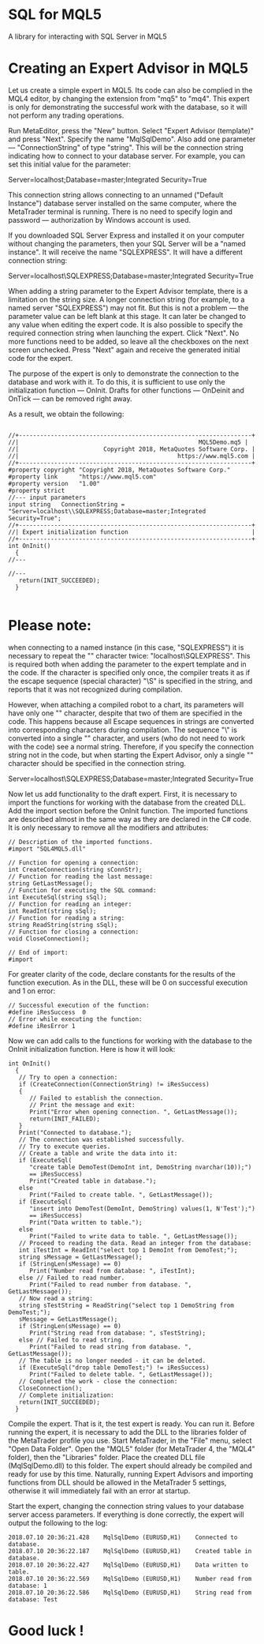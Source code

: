 # SQL for MQL5
A library for interacting with SQL Server in MQL5

# Creating an Expert Advisor in MQL5

Let us create a simple expert in MQL5. Its code can also be complied in the MQL4 editor, by changing the extension from "mq5" to "mq4". This expert is only for demonstrating the successful work with the database, so it will not perform any trading operations.

Run MetaEditor, press the "New" button. Select "Expert Advisor (template)" and press "Next". Specify the name "MqlSqlDemo". Also add one parameter — "ConnectionString" of type "string". This will be the connection string indicating how to connect to your database server. For example, you can set this initial value for the parameter:

Server=localhost;Database=master;Integrated Security=True

This connection string allows connecting to an unnamed ("Default Instance") database server installed on the same computer, where the MetaTrader terminal is running. There is no need to specify login and password — authorization by Windows account is used.

If you downloaded SQL Server Express and installed it on your computer without changing the parameters, then your SQL Server will be a "named instance". It will receive the name "SQLEXPRESS". It will have a different connection string:

Server=localhost\\SQLEXPRESS;Database=master;Integrated Security=True

When adding a string parameter to the Expert Advisor template, there is a limitation on the string size. A longer connection string (for example, to a named server "SQLEXPRESS") may not fit. But this is not a problem — the parameter value can be left blank at this stage. It can later be changed to any value when editing the expert code. It is also possible to specify the required connection string when launching the expert.
Click "Next". No more functions need to be added, so leave all the checkboxes on the next screen unchecked. Press "Next" again and receive the generated initial code for the expert.

The purpose of the expert is only to demonstrate the connection to the database and work with it. To do this, it is sufficient to use only the initialization function — OnInit. Drafts for other functions — OnDeinit and OnTick — can be removed right away.

As a result, we obtain the following:

  
```

//+------------------------------------------------------------------+
//|                                                   MQL5Demo.mq5 |
//|                        Copyright 2018, MetaQuotes Software Corp. |
//|                                             https://www.mql5.com |
//+------------------------------------------------------------------+
#property copyright "Copyright 2018, MetaQuotes Software Corp."
#property link      "https://www.mql5.com"
#property version   "1.00"
#property strict
//--- input parameters
input string   ConnectionString = "Server=localhost\\SQLEXPRESS;Database=master;Integrated Security=True";
//+------------------------------------------------------------------+
//| Expert initialization function                                   |
//+------------------------------------------------------------------+
int OnInit()
  {
//---
  
//---
   return(INIT_SUCCEEDED);
  }
  
```
  
# Please note:
when connecting to a named instance (in this case, "SQLEXPRESS") it is necessary to repeat the "\" character twice: "localhost\\SQLEXPRESS". This is required both when adding the parameter to the expert template and in the code. If the character is specified only once, the compiler treats it as if the escape sequence (special character) "\S" is specified in the string, and reports that it was not recognized during compilation.

However, when attaching a compiled robot to a chart, its parameters will have only one "\" character, despite that two of them are specified in the code. This happens because all Escape sequences in strings are converted into corresponding characters during compilation. The sequence "\\" is converted into a single "\" character, and users (who do not need to work with the code) see a normal string. Therefore, if you specify the connection string not in the code, but when starting the Expert Advisor, only a single "\" character should be specified in the connection string.

Server=localhost\SQLEXPRESS;Database=master;Integrated Security=True

Now let us add functionality to the draft expert. First, it is necessary to import the functions for working with the database from the created DLL. Add the import section before the OnInit function. The imported functions are described almost in the same way as they are declared in the C# code. It is only necessary to remove all the modifiers and attributes:
```
// Description of the imported functions.
#import "SQL4MQL5.dll"

// Function for opening a connection:
int CreateConnection(string sConnStr);
// Function for reading the last message:
string GetLastMessage();
// Function for executing the SQL command:
int ExecuteSql(string sSql);
// Function for reading an integer:
int ReadInt(string sSql);
// Function for reading a string:
string ReadString(string sSql);
// Function for closing a connection:
void CloseConnection();

// End of import:
#import
```
For greater clarity of the code, declare constants for the results of the function execution. As in the DLL, these will be 0 on successful execution and 1 on error:
```
// Successful execution of the function:
#define iResSuccess  0
// Error while executing the function:
#define iResError 1
```
Now we can add calls to the functions for working with the database to the OnInit initialization function. Here is how it will look:
```
int OnInit()
  {
   // Try to open a connection:
   if (CreateConnection(ConnectionString) != iResSuccess)
   {
      // Failed to establish the connection.
      // Print the message and exit:
      Print("Error when opening connection. ", GetLastMessage());
      return(INIT_FAILED);
   }
   Print("Connected to database.");
   // The connection was established successfully.
   // Try to execute queries.
   // Create a table and write the data into it:
   if (ExecuteSql(
      "create table DemoTest(DemoInt int, DemoString nvarchar(10));")
      == iResSuccess)
      Print("Created table in database.");
   else
      Print("Failed to create table. ", GetLastMessage());
   if (ExecuteSql(
      "insert into DemoTest(DemoInt, DemoString) values(1, N'Test');")
      == iResSuccess)
      Print("Data written to table.");
   else
      Print("Failed to write data to table. ", GetLastMessage());
   // Proceed to reading the data. Read an integer from the database:
   int iTestInt = ReadInt("select top 1 DemoInt from DemoTest;");
   string sMessage = GetLastMessage();
   if (StringLen(sMessage) == 0)
      Print("Number read from database: ", iTestInt);
   else // Failed to read number.
      Print("Failed to read number from database. ", GetLastMessage());
   // Now read a string:
   string sTestString = ReadString("select top 1 DemoString from DemoTest;");
   sMessage = GetLastMessage();
   if (StringLen(sMessage) == 0)
      Print("String read from database: ", sTestString);
   else // Failed to read string.
      Print("Failed to read string from database. ", GetLastMessage());
   // The table is no longer needed - it can be deleted.
   if (ExecuteSql("drop table DemoTest;") != iResSuccess)
      Print("Failed to delete table. ", GetLastMessage());
   // Completed the work - close the connection:
   CloseConnection();
   // Complete initialization:
   return(INIT_SUCCEEDED);
  }
  ```

Compile the expert. That is it, the test expert is ready. You can run it. Before running the expert, it is necessary to add the DLL to the libraries folder of the MetaTrader profile you use. Start MetaTrader, in the "File" menu, select "Open Data Folder". Open the "MQL5" folder (for MetaTrader 4, the "MQL4" folder), then the "Libraries" folder. Place the created DLL file (MqlSqlDemo.dll) to this folder. The expert should already be compiled and ready for use by this time. Naturally, running Expert Advisors and importing functions from DLL should be allowed in the MetaTrader 5 settings, otherwise it will immediately fail with an error at startup.

Start the expert, changing the connection string values to your database server access parameters. If everything is done correctly, the expert will output the following to the log:
```
2018.07.10 20:36:21.428    MqlSqlDemo (EURUSD,H1)    Connected to database.
2018.07.10 20:36:22.187    MqlSqlDemo (EURUSD,H1)    Created table in database.
2018.07.10 20:36:22.427    MqlSqlDemo (EURUSD,H1)    Data written to table.
2018.07.10 20:36:22.569    MqlSqlDemo (EURUSD,H1)    Number read from database: 1
2018.07.10 20:36:22.586    MqlSqlDemo (EURUSD,H1)    String read from database: Test
```
# Good luck !
